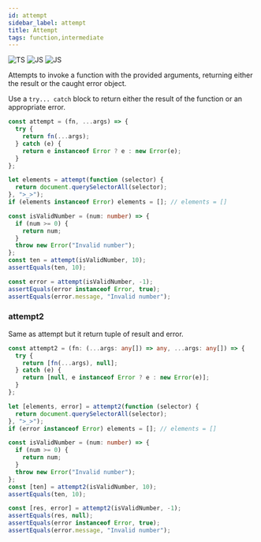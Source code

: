 ```yaml
---
id: attempt
sidebar_label: attempt
title: Attempt
tags: function,intermediate
---
```


![TS](https://img.shields.io/badge/supports-typescript-blue.svg?style=flat-square)
![JS](https://img.shields.io/badge/supports-javascript-yellow.svg?style=flat-square)
![JS](https://img.shields.io/badge/supports-deno-green.svg?style=flat-square)

Attempts to invoke a function with the provided arguments, returning either the result or the caught error object.

Use a `try... catch` block to return either the result of the function or an appropriate error.

```ts
const attempt = (fn, ...args) => {
  try {
    return fn(...args);
  } catch (e) {
    return e instanceof Error ? e : new Error(e);
  }
};
```

```ts
let elements = attempt(function (selector) {
  return document.querySelectorAll(selector);
}, ">_>");
if (elements instanceof Error) elements = []; // elements = []

const isValidNumber = (num: number) => {
  if (num >= 0) {
    return num;
  }
  throw new Error("Invalid number");
};
const ten = attempt(isValidNumber, 10);
assertEquals(ten, 10);

const error = attempt(isValidNumber, -1);
assertEquals(error instanceof Error, true);
assertEquals(error.message, "Invalid number");
```

### attempt2

Same as attempt but it return tuple of result and error.

```ts
const attempt2 = (fn: (...args: any[]) => any, ...args: any[]) => {
  try {
    return [fn(...args), null];
  } catch (e) {
    return [null, e instanceof Error ? e : new Error(e)];
  }
};
```

```ts
let [elements, error] = attempt2(function (selector) {
  return document.querySelectorAll(selector);
}, ">_>");
if (error instanceof Error) elements = []; // elements = []

const isValidNumber = (num: number) => {
  if (num >= 0) {
    return num;
  }
  throw new Error("Invalid number");
};
const [ten] = attempt2(isValidNumber, 10);
assertEquals(ten, 10);

const [res, error] = attempt2(isValidNumber, -1);
assertEquals(res, null);
assertEquals(error instanceof Error, true);
assertEquals(error.message, "Invalid number");
```
